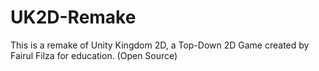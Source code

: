 # UK2D-Remake
This is a remake of Unity Kingdom 2D, a Top-Down 2D Game created by Fairul Filza for education. (Open Source)
